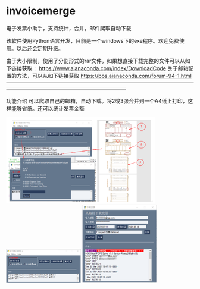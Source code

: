 # invoicemerge
电子发票小助手，支持统计，合并，邮件爬取自动下载

该软件使用Python语言开发，目前是一个windows下的exe程序。欢迎免费使用。以后还会定期升级。

由于大小限制，使用了分割形式的rar文件，如果想直接下载完整的文件可以从如下链接获取：
https://www.aianaconda.com/index/DownloadCode
关于邮箱配置的方法，可以从如下链接获取
https://bbs.aianaconda.com/forum-94-1.html
———————————————————————————————————————————————————————————

功能介绍
可以爬取自己的邮箱，自动下载。将2或3张合并到一个A4纸上打印，这样能够省纸。还可以统计发票金额

<img src="https://github.com/aianaconda/invoicemerge/blob/main/1111.png" width="400" />
<img src="https://github.com/aianaconda/invoicemerge/blob/main/2222.png" width="200" />
<img src="https://github.com/aianaconda/invoicemerge/blob/main/3333.png" width="200" />



